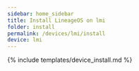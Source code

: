 ```yaml
---
sidebar: home_sidebar
title: Install LineageOS on lmi
folder: install
permalink: /devices/lmi/install
device: lmi
---
```

{% include templates/device_install.md %}
